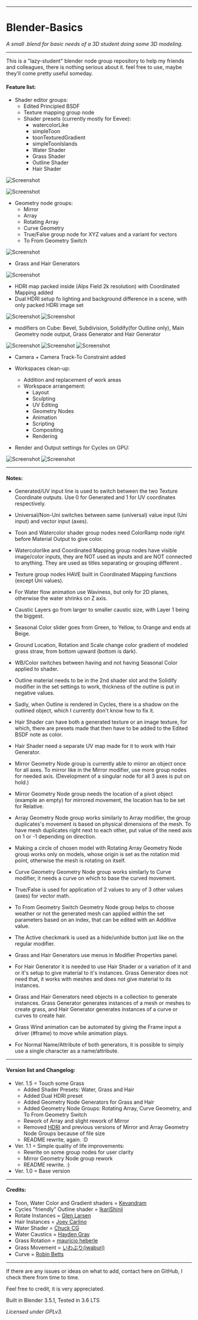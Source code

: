 ___
# Blender-Basics

*A small .blend for basic needs of a 3D student doing some 3D modeling.*
___
This is a "lazy-student" blender node group repository to help my friends and colleagues, there is nothing serious about it. feel free to use, maybe they'll come pretty useful someday.
#### Feature list:

* Shader editor groups:
	* Edited Principled BSDF
	* Texture mapping group node
	* Shader presets (currently mostly for Eevee):
		* watercolorLike
		* simpleToon
		* toonTexturedGradient
		* simpleToonIslands
		* Water Shader
		* Grass Shader
		* Outline Shader
		* Hair Shader

![Screenshot](https://github.com/Demeterino/Blender-Basics/blob/Version-1.5/images/shadNode.png)

![Screenshot](https://github.com/Demeterino/Blender-Basics/blob/Version-1.5/images/outlineNode.png)

* Geometry node groups:
	* Mirror
	* Array
	* Rotating Array
	* Curve Geometry
	* True/False group node for XYZ values and a variant for vectors
	* To From Geometry Switch

![Screenshot](https://github.com/Demeterino/Blender-Basics/blob/Version-1.5/images/geoNode.png)

* Grass and Hair Generators

![Screenshot](https://github.com/Demeterino/Blender-Basics/blob/Version-1.5/images/geoNode.png)

* HDRI map packed inside (Alps Field 2k resolution) with Coordinated Mapping added
* Dual HDRI setup fo lighting and background difference in a scene, with only packed HDRI image set

![Screenshot](https://github.com/Demeterino/Blender-Basics/blob/Version-1.5/images/worldConfig.png)
![Screenshot](https://github.com/Demeterino/Blender-Basics/blob/Version-1.5/images/dualConfig.png)

* modifiers on Cube: Bevel, Subdivision, Solidify(for Outline only), Main Geometry node output, Grass Generator and Hair Generator

![Screenshot](https://github.com/Demeterino/Blender-Basics/blob/Version-1.5/images/modif.png)
![Screenshot](https://github.com/Demeterino/Blender-Basics/blob/Version-1.5/images/grassModif.png)
![Screenshot](https://github.com/Demeterino/Blender-Basics/blob/Version-1.5/images/hairModif.png)

* Camera + Camera Track-To Constraint added

* Workspaces clean-up:
	* Addition and replacement of work areas 
	* Workspace arrangement:
		* Layout
		* Sculpting
		* UV Editing
		* Geometry Nodes
		* Animation
		* Scripting
		* Compositing
		* Rendering

* Render and Output settings for Cycles on GPU:

![Screenshot](https://github.com/Demeterino/Blender-Basics/blob/Version-1.5/images/rendConfig.png)
![Screenshot](https://github.com/Demeterino/Blender-Basics/blob/Version-1.5/images/outConfig.png)

---
#### Notes:

* Generated/UV input line is used to switch between the two Texture Coordinate outputs. Use 0 for Generated and 1 for UV coordinates respectively.
* Universal/Non-Uni switches between same (universal) value input (Uni input) and vector input (axes).
* Toon and Watercolor shader group nodes need ColorRamp node right before Material Output to give color.
* Watercolorlike and Coordinated Mapping group nodes have visible image/color inputs, they are NOT used as inputs and are NOT connected to anything. They are used as titles separating or grouping different .
* Texture group nodes HAVE built in Coordinated Mapping functions (except Uni values).
* For Water flow animation use Waviness, but only for 2D planes, otherwise the water shrinks on Z axis.
* Caustic Layers go from larger to smaller caustic size, with Layer 1 being the biggest.
* Seasonal Color slider goes from Green, to Yellow, to Orange and ends at Beige.
* Ground Location, Rotation and Scale change color gradient of modeled grass straw, from bottom upward (bottom is dark).
* WB/Color switches between having and not having Seasonal Color applied to shader.

* Outline material needs to be in the 2nd shader slot and the Solidify modifier in the set settings to work, thickness of the outline is put in negative values.
* Sadly, when Outline is rendered in Cycles, there is a shadow on the outlined object, which I currently don't know how to fix it.
* Hair Shader can have both a generated texture or an image texture, for which, there are presets made that then have to be added to the Edited BSDF note as color.
* Hair Shader need a separate UV map made for it to work with Hair Generator.

* Mirror Geometry Node group is currently able to mirror an object once for all axes. To mirror like in the Mirror modifier, use more group nodes for needed axis. (Development of a singular node for all 3 axes is put on hold.)
* Mirror Geometry Node group needs the location of a pivot object (example an empty) for mirrored movement, the location has to be set for Relative. 
* Array Geometry Node group works similarly to Array modifier, the group duplicates's movement is based on physical dimensions of the mesh. To have mesh duplicates right next to each other, put value of the need axis on 1 or -1 depending on direction.
* Making a circle of chosen model with Rotating Array Geometry Node group works only on models, whose origin is set as the rotation mid point, otherwise the mesh is rotating on itself.
* Curve Geometry Geometry Node group works similarly to Curve modifier, it needs a curve on which to base the curved movement.
* True/False is used for application of 2 values to any of 3 other values (axes) for vector math.
* To From Geometry Switch Geometry Node group helps to choose weather or not the generated mesh can applied within the set parameters based on an index, that can be edited with an Additive value.
* The Active checkmark is used as a hide/unhide button just like on the regular modifier.

* Grass and Hair Generators use menus in Modifier Properties panel.
* For Hair Generator it is needed to use Hair Shader or a variation of it and or it's setup to give material to it's instances. Grass Generator does not need that, it works with meshes and does not give material to its instances.
* Grass and Hair Generators need objects in a collection to generate instances. Grass Generator generates instances of a mesh or meshes to create grass, and Hair Generator generates instances of a curve or curves to create hair.
* Grass Wind animation can be automated by giving the Frame input a driver (#frame) to move while animation plays.
* For Normal Name/Attribute of both generators, it is possible to simply use a single character as a name/attribute.

---
#### Version list and Changelog:

* Ver. 1.5 = Touch some Grass
	* Added Shader Presets: Water, Grass and Hair
	* Added Dual HDRI preset
	* Added Geometry Node Generators for Grass and Hair
	* Added Geometry Node Groups: Rotating Array, Curve Geometry, and To From Geometry Switch
	* Rework of Array and slight rework of Mirror
	* Removed [HDRI](https://polyhaven.com/a/alps_field) and previous versions of Mirror and Array Geometry Node Groups because of file size
	* README rewrite, again. :D
* Ver. 1.1 = Simple quality of life improvements:
	* Rewrite on some group nodes for user clarity
	* Mirror Geometry Node group rework
	* README rewrite. :) 
* Ver. 1.0 = Base version
	
---
#### Credits:
* Toon, Water Color and Gradient shaders = [Kevandram](https://www.youtube.com/@kevandram)
* Cycles "friendly" Outline shader = [IkariShinji](https://blenderartists.org/t/backface-culling-doesnt-show-up-in-render/1111988/5)
* Rotate Instances = [Glen Larsen](https://blender.stackexchange.com/questions/275658/geometry-nodes-how-to-rotate-multiple-instances)
* Hair Instances = [Joey Carlino](https://www.youtube.com/watch?v=9NM9oaijmLg)
* Water Shader = [Chuck CG](https://www.youtube.com/watch?v=0SJ-__0gK_k)
* Water Caustics = [Hayden Gray](https://www.youtube.com/watch?v=6LIEUQ-tTHw)
* Grass Rotation = [maurício heberle](https://www.youtube.com/watch?v=6ATWYNETZ7g)
* Grass Movement = [いわぶり(iwaburi)](https://www.youtube.com/watch?v=d6oINqiETVo)
* Curve = [Robin Betts](https://blender.stackexchange.com/questions/245282/how-to-bend-geometry-with-geometry-nodes/245553#245553)
---
If there are any issues or ideas on what to add, contact here on GitHub, I check there from time to time.

Feel free to credit, it is very appreciated.

Built in Blender 3.5.1, Tested in 3.6 LTS

*Licensed under GPLv3.*
